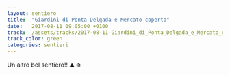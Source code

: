 ```yaml
---
layout: sentiero
title:  "Giardini di Ponta Delgada e Mercato coperto"
date:   2017-08-11 09:05:00 +0100
track:  /assets/tracks/2017-08-11-Giardini_di_Ponta_Delgada_e_Mercato_coperto.gpx
track_color: green
categories: sentieri
---
```


Un altro bel sentiero!! :mountain: :snowflake: